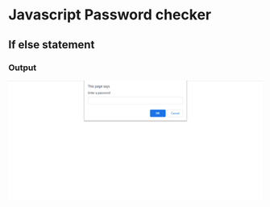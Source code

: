 # Javascript Password checker
## If else statement
### Output
![alt text](https://github.com/jami-raza/Piaic-Assignments/blob/master/Js-Assignment/Assignment2_PIAIC81730/Task10/output.gif)
